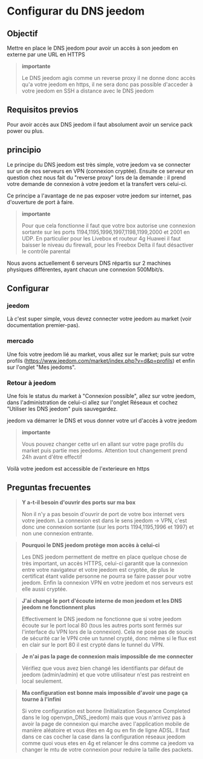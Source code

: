 # Configurar du DNS jeedom

## Objectif

Mettre en place le DNS jeedom pour avoir un accès à son jeedom en externe par une URL en HTTPS

> **importante**
>
>Le DNS jeedom agis comme un reverse proxy il ne donne donc accès qu'a votre jeedom en https, il ne sera donc pas possible d'acceder à votre jeedom en SSH a distance avec le DNS jeedom

## Requisitos previos

Pour avoir accès aux DNS jeedom il faut absolument avoir un service pack power ou plus.

## principio

Le principe du DNS jeedom est très simple, votre jeedom va se connecter sur un de nos serveurs en VPN (connexion cryptée). Ensuite ce serveur en question chez nous fait du "reverse proxy" lors de la demande : il prend votre demande de connexion à votre jeedom et la transfert vers celui-ci.

Ce principe a l'avantage de ne pas exposer votre jeedom sur internet, pas d'ouverture de port à faire.

> **importante**
>
> Pour que cela fonctionne il faut que votre box autorise une connexion sortante sur les ports 1194,1195,1996,1997,1198,1199,2000 et 2001 en UDP. En particulier pour les Livebox et routeur 4g Huawei il faut baisser le niveau du firewall, pour les Freebox Delta il faut désactiver le contrôle parental

Nous avons actuellement 6 serveurs DNS répartis sur 2 machines physiques différentes, ayant chacun une connexion 500Mbit/s. 

## Configurar

### jeedom

Là c'est super simple, vous devez connecter votre jeedom au market (voir documentation premier-pas). 

### mercado

Une fois votre jeedom lié au market, vous allez sur le market; puis sur votre profils (https://www.jeedom.com/market/index.php?v=d&p=profils) et enfin sur l'onglet "Mes jeedoms".

### Retour à jeedom

Une fois le status du market à "Connexion possible", allez sur votre jeedom, dans l'administration de celui-ci allez sur l'onglet Réseaux et cochez "Utiliser les DNS jeedom" puis sauvegardez.

jeedom va démarrer le DNS et vous donner votre url d'accès à votre jeedom

> **importante**
>
> Vous pouvez changer cette url en allant sur votre page profils du market puis partie mes jeedoms. Attention tout changement prend 24h avant d'être effectif

Voilà votre jeedom est accessible de l'exterieure en https

## Preguntas frecuentes

> **Y a-t-il besoin d'ouvrir des ports sur ma box**
>
> Non il n'y a pas besoin d'ouvrir de port de votre box internet vers votre jeedom. La connexion est dans le sens jeedom -> VPN, c'est donc une connexion sortante (sur les ports 1194,1195,1996 et 1997) et non une connexion entrante.

> **Pourquoi le DNS jeedom protège mon accès à celui-ci**
>
> Les DNS jeedom permettent de mettre en place quelque chose de très important, un accès HTTPS, celui-ci garantit que la connexion entre votre navigateur et votre jeedom est cryptée, de plus le certificat étant valide personne ne pourra se faire passer pour votre jeedom. Enfin la connexion VPN en votre jeedom et nos serveurs est elle aussi cryptée.

> **J'ai changé le port d'écoute interne de mon jeedom et les DNS jeedom ne fonctionnent plus**
>
> Effectivement le DNS jeedom ne fonctionne que si votre jeedom écoute sur le port local 80 (tous les autres ports sont fermés sur l'interface du VPN lors de la connexion). Cela ne pose pas de soucis de sécurité car le VPN crée un tunnel crypté, donc même si le flux est en clair sur le port 80 il est crypté dans le tunnel du VPN.

> **Je n'ai pas la page de connexion mais impossible de me connecter**
>
> Vérifiez que vous avez bien changé les identifiants par défaut de jeedom (admin/admin) et que votre utilisateur n'est pas restreint en local seulement.

> **Ma configuration est bonne mais impossible d'avoir une page ça tourne à l'infini**
>
> Si votre configuration est bonne (Initialization Sequence Completed dans le log openvpn_DNS_jeedom) mais que vous n'arrivez pas à avoir la page de connexion qui marche avec l'application mobile de manière aléatoire et vous êtes en 4g ou en fin de ligne ADSL. Il faut dans ce cas cocher la case dans la configuration réseaux jeedom comme quoi vous etes en 4g et relancer le dns comme ca jeedom va changer le mtu de votre connexion pour reduire la taille des packets.
